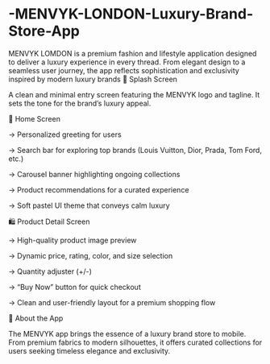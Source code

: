 # -MENVYK-LONDON-Luxury-Brand-Store-App
MENVYK  LOMDON is a premium fashion and lifestyle application designed to deliver a luxury experience in every thread. From elegant design to a seamless user journey, the app reflects sophistication and exclusivity inspired by modern luxury brands
🩶 Splash Screen

A clean and minimal entry screen featuring the MENVYK logo and tagline. It sets the tone for the brand’s luxury appeal.

🌸 Home Screen

-> Personalized greeting for users

-> Search bar for exploring top brands (Louis Vuitton, Dior, Prada, Tom Ford, etc.)

-> Carousel banner highlighting ongoing collections

-> Product recommendations for a curated experience

-> Soft pastel UI theme that conveys calm luxury

🛍️ Product Detail Screen 

-> High-quality product image preview

-> Dynamic price, rating, color, and size selection

-> Quantity adjuster (+/-)

-> “Buy Now” button for quick checkout

-> Clean and user-friendly layout for a premium shopping flow

📱 About the App

The MENVYK app brings the essence of a luxury brand store to mobile. From premium fabrics to modern silhouettes, it offers curated collections for users seeking timeless elegance and exclusivity.
